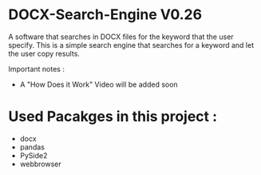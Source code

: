 # DOCX-Search-Engine V0.26
A software that searches in DOCX files for the keyword that the user specify.
This is a simple search engine that searches for a keyword and let the user copy results.

Important notes :
- A "How Does it Work" Video will be added soon

# Used Pacakges in this project :
- docx
- pandas
- PySide2
- webbrowser
